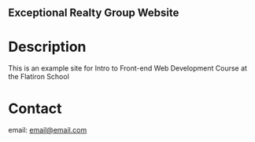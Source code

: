 Exceptional Realty Group Website
---

# Description

This is an example site for Intro to Front-end Web Development Course at the Flatiron School

# Contact
email: email@email.com 
